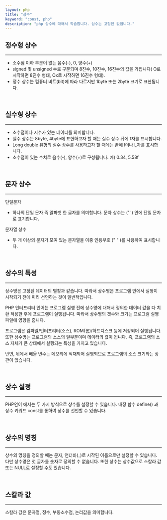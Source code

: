 ```yaml
---
layout: php
title: "상수"
keyword: "const, php"
description: "php 상수에 대해서 학습합니다. 삼수는 고정된 값입니다."
---
```


## 정수형 상수
---
- 소수점 이하 부분이 없는 음수(-), 0, 양수(+)
- signed 및 unsigned 수로 구분되며 8진수, 10진수, 16진수의 값을 가집니다( O로 시작하면 8진수 형태, Ox로 시작하면 16진수 형태).
- 정수 상수는 컴퓨터 비트(bit)에 따라 다르지만 1byte 또는 2byte 크기로 표현됩니다.

<br>

## 실수형 상수
---
- 소수점이나 지수가 있는 데이터를 의미합니다. 
- 실수 상수는 8byte, 4byte에 표현하고자 할 때는 실수 상수 뒤에 f자를 표시합니다.
- Long double 유형의 실수 상수를 사용하고자 할 때에는 끝에 l이나 L자를 표시합니다. 
- 소수점이 있는 수치로 음수(-), 양수(+)로 구성됩니다.
예) 0.34, 5.58f  

<br>

## 문자 상수 
---
단일문자
- 하나의 단일 문자 즉 알파벳 한 글자를 의미합니다. 문자 상수는 (' ') 안에 단일 문자로 표기합니다. 

문자열 상수 
- 두 개 이상의 문자가 모여 있는 문자열을 이중 인용부호 (" " )를 사용하여 표시합니다.

<br>

## 상수의 특성 
---
상수명은 고정된 데이터의 별칭과 같습니다. 따라서 상수명은 프로그램 안에서 실행이 시작되기 전에 미리 선언하는 것이 일반적입니다. 

PHP 인터프리터 언어는 프로그램 실행 전에 상수명에 대해서 정의한 데이터 값을 다 치환 적용한 후에 프로그램이 실행됩니다. 따라서 상수명의 갯수와 크기는 프로그램 실행 파일에 영향을 줍니다.

프로그램은 컴파일/인터프리터(소스), ROM(롬)/하드디스크 등에 저장되어 실행됩니다. 또한 상수명는 프로그램의 소스의 일부분이며 데이터의 값이 됩니다. 즉, 프로그램의 소스 자체가 큰 상태에서 실행되는 특성을 가지고 있습니다.

반면, 뒤에서 배울 변수는 메모리에 적재되어 실행되므로 프로그램의 소스 크기와는 상관이 없습니다.

<br>

## 상수 설정
---
PHP언어 에서는 두 가지 방식으로 상수를 설정할 수 있습니다. 내장 함수 define() 과 상수 키워드 const를 통하여 상수를 선언할 수 있습니다. 

<br>


## 상수의 명칭
---
상수의 명칭을 정의할 때는 문자, 언더바(_)로 시작된 이름으로만 설정할 수 있습니다. 다만 상수명은 첫 글자를 숫자로 정의할 수 없습니다. 또한 상수는 상수값으로 스칼라 값 또는 NULL로 설정할 수도 있습니다.

<br>


## 스칼라 값
---
스칼라 값은 문자열, 정수, 부동소수점, 논리값을 의미합니다. 

<br>